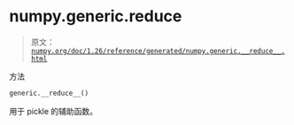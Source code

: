 # numpy.generic.__reduce__

> 原文：[`numpy.org/doc/1.26/reference/generated/numpy.generic.__reduce__.html`](https://numpy.org/doc/1.26/reference/generated/numpy.generic.__reduce__.html)

方法

```py
generic.__reduce__()
```

用于 pickle 的辅助函数。
